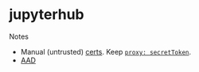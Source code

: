# jupyterhub

Notes
- Manual (untrusted) [certs](https://zero-to-jupyterhub.readthedocs.io/en/latest/administrator/security.html#specify-certificate-in-config-yaml). Keep [`proxy: secretToken`](https://zero-to-jupyterhub.readthedocs.io/en/latest/administrator/security.html#specify-certificate-in-config-yaml).
- [AAD](https://zero-to-jupyterhub.readthedocs.io/en/latest/administrator/security.html#specify-certificate-in-config-yaml) 

